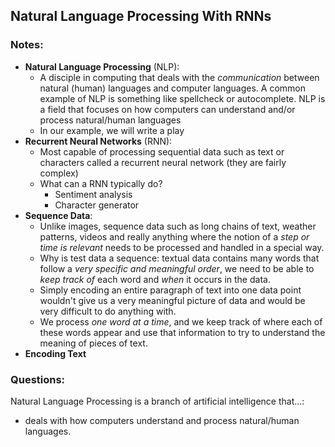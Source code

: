 ## Natural Language Processing With RNNs

### Notes:

- <b>Natural Language Processing</b> (NLP):
  - A disciple in computing that deals with the <em>communication</em> between natural (human) languages and computer languages. A common example of NLP is something like spellcheck or autocomplete. NLP is a field that focuses on how computers can understand and/or process natural/human languages
  - In our example, we will write a play
- <b>Recurrent Neural Networks</b> (RNN):
  - Most capable of processing sequential data such as text or characters called a recurrent neural network (they are fairly complex)
  - What can a RNN typically do?
    - Sentiment analysis
    - Character generator
- <b>Sequence Data</b>:
  - Unlike images, sequence data such as long chains of text, weather patterns, videos and really anything where the notion of a <em>step or time is relevant</em> needs to be processed and handled in a special way.
  - Why is test data a sequence: textual data contains many words that follow a <em>very specific and meaningful order</em>, we need to be able to <em>keep track of</em> each word and <em>when</em> it occurs in the data.
  - Simply encoding an entire paragraph of text into one data point wouldn't give us a very meaningful picture of data and would be very difficult to do anything with.
  - We process <em>one word at a time</em>, and we keep track of where each of these words appear and use that information to try to understand the meaning of pieces of text.
- <b>Encoding Text</b>

### Questions:

Natural Language Processing is a branch of artificial intelligence that...:

- deals with how computers understand and process natural/human languages.
